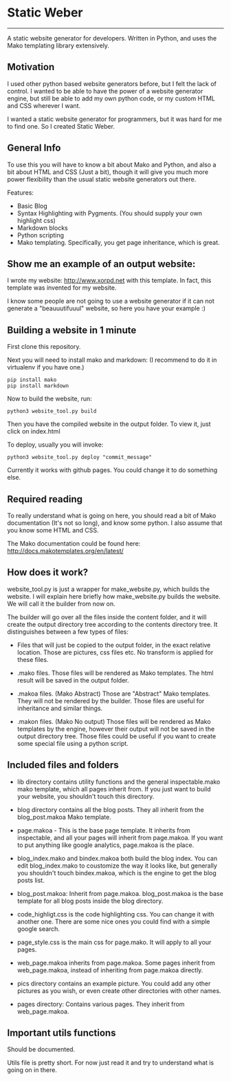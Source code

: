 # Static Weber
---------------

A static website generator for developers.
Written in Python, and uses the Mako templating library extensively.

## Motivation

I used other python based website generators before, but I felt the lack of
control. I wanted to be able to have the power of a website generator engine,
but still be able to add my own python code, or my custom HTML and CSS wherever
I want. 

I wanted a static website generator for programmers, but it was hard
for me to find one. So I created Static Weber.

## General Info

To use this you will have to know a bit about Mako and Python, and also a bit
about HTML and CSS (Just a bit), though it will give you much more power
flexibility than the usual static website generators out there.

Features:
- Basic Blog
- Syntax Highlighting with Pygments. (You should supply your own highlight css)
- Markdown blocks
- Python scripting
- Mako templating. Specifically, you get page inheritance, which is great.

## Show me an example of an output website:

I wrote my website: http://www.xorpd.net with this template.
In fact, this template was invented for my website.

I know some people are not going to use a website generator if it can not
generate a "beauuutifuuul" website, so here you have your example :)

## Building a website in 1 minute

First clone this repository.

Next you will need to install mako and markdown:
(I recommend to do it in virtualenv if you have one.)

	pip install mako
	pip install markdown

Now to build the website, run:

	python3 website_tool.py build

Then you have the compiled website in the output folder.
To view it, just click on index.html

To deploy, usually you will invoke:
	
	python3 website_tool.py deploy "commit_message"

Currently it works with github pages. You could change it to do something else.

## Required reading

To really understand what is going on here, you should read a bit of Mako
documentation (It's not so long), and know some python. I also assume that you
know some HTML and CSS.

The Mako documentation could be found here:
http://docs.makotemplates.org/en/latest/


## How does it work?

website_tool.py is just a wrapper for make_website.py, which builds the
website. I will explain here briefly how make_website.py builds the website. We
will call it the builder from now on.

The builder will go over all the files inside the content folder, and it
will create the output directory tree according to the contents directory
tree. It distinguishes between a few types of files:

- Files that will just be copied to the output folder, in the exact relative
  location. Those are pictures, css files etc. No transform is applied for
  these files.

- .mako files. Those files will be rendered as Mako templates. The html result
  will be saved in the output folder.

- .makoa files. (Mako Abstract) Those are "Abstract" Mako templates. They will
  not be rendered by the builder. Those files are useful for inheritance and
  similar things.

- .makon files. (Mako No output) Those files will be rendered as Mako templates
  by the engine, however their output will not be saved in the output directory
  tree. Those files could be useful if you want to create some special file
  using a python script.

## Included files and folders

- lib directory contains utility functions and the general inspectable.mako mako
  template, which all pages inherit from. If you just want to build your
  website, you shouldn't touch this directory.

- blog directory contains all the blog posts. They all inherit from the
  blog_post.makoa Mako template.

- page.makoa - This is the base page template. It inherits from inspectable,
  and all your pages will inherit from page.makoa. If you want to put anything
  like google analytics, page.makoa is the place.

- blog_index.mako and bindex.makoa both build the blog index. You can edit
  blog_index.mako to coustomize the way it looks like, but generally you
  shouldn't touch bindex.makoa, which is the engine to get the blog posts list.

- blog_post.makoa: Inherit from page.makoa. blog_post.makoa is the base
  template for all blog posts inside the blog directory.

- code_highligt.css is the code highlighting css. You can change it with
  another one. There are some nice ones you could find with a simple google
  search.

- page_style.css is the main css for page.mako. It will apply to all your
  pages.

- web_page.makoa inherits from page.makoa. Some pages inherit from 
  web_page.makoa, instead of inheriting from page.makoa directly.

- pics directory contains an example picture. You could add any other pictures
  as you wish, or even create other directories with other names.

- pages directory: Contains various pages. They inherit from web_page.makoa.


## Important utils functions

Should be documented. 

Utils file is pretty short. For now just read it and try
to understand what is going on in there.

